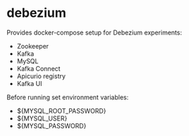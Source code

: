 # debezium
Provides docker-compose setup for Debezium experiments:
- Zookeeper
- Kafka
- MySQL
- Kafka Connect
- Apicurio registry
- Kafka UI

Before running set environment variables:
- ${MYSQL_ROOT_PASSWORD}
- ${MYSQL_USER}
- ${MYSQL_PASSWORD}
